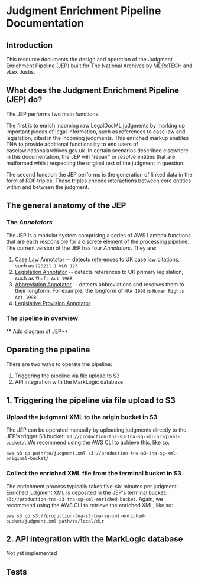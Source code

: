 # Judgment Enrichment Pipeline Documentation

## Introduction

This resource documents the design and operation of the Judgment Enrichment Pipeline (JEP) built for The National Archives by MDRxTECH and vLex Justis. 

## What does the Judgment Enrichment Pipeline (JEP) do?

The JEP performs two main functions. 

The first is to enrich incoming raw LegalDocML judgments by marking up important pieces of legal information, such as references to case law and legislation, cited in the incoming judgments. This enriched markup enables TNA to provide additional functionality to end users of caselaw.nationalarchives.gov.uk.  In certain scenarios described elsewhere in this documentation, the JEP will "repair" or *resolve* entities that are malformed whilst respecting the original text of the judgment in question.  

The second function the JEP performs is the generation of linked data in the form of RDF triples. These triples encode interactions between core entities within and between the judgment. 

## The general anatomy of the JEP

### The *Annotators*

The JEP is a modular system comprising a series of AWS Lambda functions that are each responsible for a discrete element of the processing pipeline. The current version of the JEP has four *Annotators*. They are:

1. [Case Law Annotator](docs/caselaw-annotator.md) -- detects references to UK case law citations, such as `[2022] 1 WLR 123` 
2. [Legislation Annotator](docs/legislation-annotator.md) -- detects references to UK primary legislation, such as `Theft Act 1968`
3. [Abbreviation Annotator](docs/abbreviation-annotator.md) -- detects abbreviations and resolves them to their longform. For example, the longform of `HRA 1998` is `Human Rights Act 1998`.
4. [Legislative Provision Annotator](docs/legislative-provision-annotator.md)

### The pipeline in overview

** Add diagram of JEP**

## Operating the pipeline

There are two ways to operate the pipeline:

1. Triggering the pipeline via file upload to S3
2. API integration with the MarkLogic database

## 1. Triggering the pipeline via file upload to S3

### Upload the judgment XML to the origin bucket in S3

The JEP can be operated manually by uploading judgments directly to the JEP's trigger S3 bucket: `s3://production-tna-s3-tna-sg-xml-original-bucket/`. We recommend using the AWS CLI to achieve this, like so:

`aws s3 cp path/to/judgment.xml s3://production-tna-s3-tna-sg-xml-original-bucket/`

### Collect the enriched XML file from the terminal bucket in S3

The enrichment process typically takes five-six minutes per judgment. Enriched judgment XML is deposited in the JEP's terminal bucket: `s3://production-tna-s3-tna-sg-xml-enriched-bucket`. Again, we recommend using the AWS CLI to retrieve the enriched XML, like so:

`aws s3 cp s3://production-tna-s3-tna-sg-xml-enriched-bucket/judgment.xml path/to/local/dir`

## 2. API integration with the MarkLogic database

Not yet implemented

## Tests


















